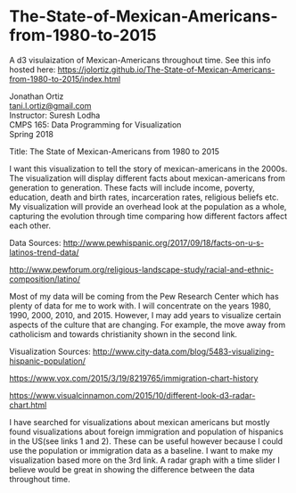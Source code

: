 # The-State-of-Mexican-Americans-from-1980-to-2015
A d3 visulaization of Mexican-Americans throughout time.
See this info hosted here: https://jolortiz.github.io/The-State-of-Mexican-Americans-from-1980-to-2015/index.html

Jonathan Ortiz  
tani.l.ortiz@gmail.com  
Instructor: Suresh Lodha  
CMPS 165: Data Programming for Visualization  
Spring 2018  

Title: The State of Mexican-Americans from 1980 to 2015

I want this visualization to tell the story of mexican-americans in the 2000s. The visualization will display different facts about mexican-americans from generation to generation. These facts will include income, poverty, education, death and birth rates, incarceration rates, religious beliefs etc. My visualization will provide an overhead look at the population as a whole, capturing the evolution through time comparing how different factors affect each other.

Data Sources:
http://www.pewhispanic.org/2017/09/18/facts-on-u-s-latinos-trend-data/

http://www.pewforum.org/religious-landscape-study/racial-and-ethnic-composition/latino/

Most of my data will be coming from the Pew Research Center which has plenty of data for me to work with. I will concentrate on the years 1980, 1990, 2000, 2010, and 2015. However, I may add years to visualize certain aspects of the culture that are changing. For example, the move away from catholicism and towards christianity shown in the second link.

Visualization Sources:
http://www.city-data.com/blog/5483-visualizing-hispanic-population/

https://www.vox.com/2015/3/19/8219765/immigration-chart-history

https://www.visualcinnamon.com/2015/10/different-look-d3-radar-chart.html

I have searched for visualizations about mexican americans but mostly found visualizations about foreign immigration and population of hispanics in the US(see links 1 and 2). These can be useful however because I could use the population or immigration data as a baseline. I want to make my visualization based more on the 3rd link. A radar graph with a time slider I believe would be great in showing the difference between the data throughout time.
